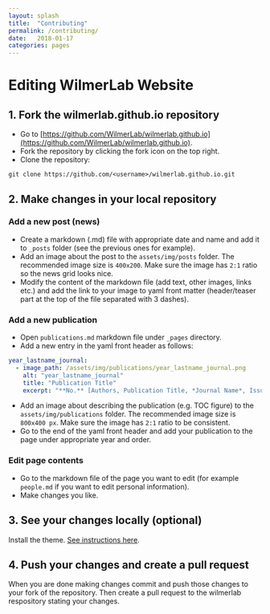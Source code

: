 ```yaml
---
layout: splash
title:  "Contributing"
permalink: /contributing/
date:   2018-01-17
categories: pages
---
```


Editing WilmerLab Website
=========================

## 1. Fork the wilmerlab.github.io repository

- Go to [https://github.com/WilmerLab/wilmerlab.github.io](https://github.com/WilmerLab/wilmerlab.github.io).
- Fork the repository by clicking the fork icon on the top right.
- Clone the repository:
```
git clone https://github.com/<username>/wilmerlab.github.io.git
```

## 2. Make changes in your local repository

### Add a new post (news)

- Create a markdown (.md) file with appropriate date and name and add it to `_posts` folder (see the previous ones for example).
- Add an image about the post to the `assets/img/posts` folder. The recommended image size is `400x200`. Make sure the image has `2:1` ratio
  so the news grid looks nice.
- Modify the content of the markdown file (add text, other images, links etc.) and add the link to your image to yaml front matter (header/teaser part at the top of the file separated with 3 dashes).

### Add a new publication

- Open `publications.md` markdown file under `_pages` directory.
- Add a new entry in the yaml front header as follows:

```yaml
year_lastname_journal:
  - image_path: /assets/img/publications/year_lastname_journal.png
    alt: "year_lastname_journal"
    title: "Publication Title"
    excerpt: "**No.** [Authors, Publication Title, *Journal Name*, Issue, Pages **(Year)**.](/link/to/publication)"
```

- Add an image about describing the publication (e.g. TOC figure) to the `assets/img/publications` folder. The recommended image size is `800x400 px`. Make sure the image has `2:1` ratio to be consistent.
- Go to the end of the yaml front header and add your publication to the page under appropriate year and order.

### Edit page contents

- Go to the markdown file of the page you want to edit (for example `people.md` if you want to edit personal information).
- Make changes you like.

## 3. See your changes locally (optional)
Install the theme. [See instructions here](https://mmistakes.github.io/minimal-mistakes/docs/installation/).

## 4. Push your changes and create a pull request
When you are done making changes commit and push those changes to your fork of the repository.
Then create a pull request to the wilmerlab respository stating your changes.
